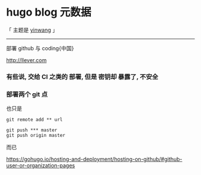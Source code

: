 # hugo blog 元数据

「 主题是 [yinwang](https://github.com/chinanf-boy/gohugo-theme-yinwang) 」

---


部署 github 与 coding{中国}

http://llever.com


### 有些说, 交给 CI 之类的 部署, 但是 密钥却 暴露了, 不安全

### 部署两个 git 点

也只是

```
git remote add ** url
```

```
git push *** master
git push origin master
```

而已

https://gohugo.io/hosting-and-deployment/hosting-on-github/#github-user-or-organization-pages